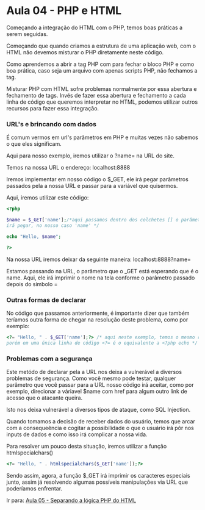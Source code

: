 # Aula 04 - PHP e HTML

Começando a integração do HTML com o PHP, temos boas práticas a serem seguidas.

Começando que quando criamos a estrutura de uma aplicação web, com o HTML não devemos misturar o PHP diretamente neste código.

Como aprendemos a abrir a tag PHP com <?php utilizamos ?> para fechar o bloco PHP e como boa prática, caso seja um arquivo com apenas scripts PHP, não fechamos a tag.

Misturar PHP com HTML sofre problemas normalmente por essa abertura e fechamento de tags. Invés de fazer essa abertura e fechamento a cada linha de código que queremos interpretar no HTML, podemos utilizar outros recursos para fazer essa integração.

### URL's e brincando com dados

É comum vermos em url's parâmetros em PHP e muitas vezes não sabemos o que eles significam.

Aqui para nosso exemplo, iremos utilizar o ?name= na URL do site.

Temos na nossa URL o endereço: localhost:8888

Iremos implementar em nosso código o $_GET, ele irá pegar parâmetros passados pela a nossa URL e passar para a variável que quisermos.

Aqui, iremos utilizar este código:

```php
<?php

$name = $_GET['name'];/*aqui passamos dentro dos colchetes [] o parâmetro que o GET
irá pegar, no nosso caso 'name' */

echo "Hello, $name";

?>
```
Na nossa URL iremos deixar da seguinte maneira: localhost:8888?name=

Estamos passando na URL, o parâmetro que o _GET está esperando que é o name. Aqui, ele irá imprimir o nome na tela conforme o parâmetro passado depois do símbolo =

### Outras formas de declarar

No código que passamos anteriormente, é importante dizer que também teríamos outra forma de chegar na resolução deste problema, como por exemplo:

```php
<?= "Hello, " . $_GET['name'];?> /* aqui neste exemplo, temos o mesmo resultado
porém em uma única linha de código <?= é o equivalente a <?php echo */
```

### Problemas com a segurança

Este metódo de declarar pela a URL nos deixa a vulnerável a diversos problemas de segurança. Como você mesmo pode testar, qualquer parâmetro que você passar para a URL nosso código irá aceitar, como por exemplo, direcionar a váriavel $name com href para algum outro link de acesso que o atacante queira.

Isto nos deixa vulnerável a diversos tipos de ataque, como SQL Injection.

Quando tomamos a decisão de receber dados do usuário, temos que arcar com a consequeência e cogitar a possibilidade o que o usuário irá pôr nos inputs de dados e como isso irá complicar a nossa vida.

Para resolver um pouco desta situação, iremos utilizar a função htmlspecialchars()

```php
<?= "Hello, " . htmlspecialchars($_GET['name']);?>
```

Sendo assim, agora, a função $_GET irá imprimir os caracteres especiais junto, assim já resolvendo algumas possíveis manipulações via URL que poderíamos enfrentar.

Ir para: [Aula 05 - Separando a lógica PHP do HTML](Aula-05.md)